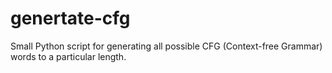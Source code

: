 # genertate-cfg
Small Python script for generating all possible CFG (Context-free Grammar) words to a particular length.
